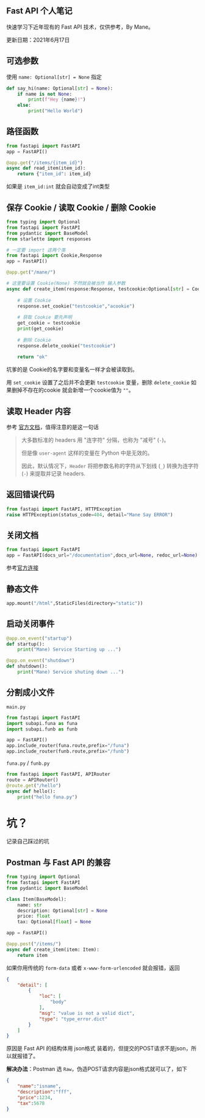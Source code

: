 ## Fast API 个人笔记

快速学习下近年现有的 Fast API 技术，仅供参考，By Mane。

更新日期：2021年6月17日

## 可选参数

使用 `name: Optional[str] = None` 指定

``` python
def say_hi(name: Optional[str] = None):
    if name is not None:
        print(f"Hey {name}!")
    else:
        print("Hello World")
```

## 路径函数

```python
from fastapi import FastAPI
app = FastAPI()

@app.get("/items/{item_id}")
async def read_item(item_id):
    return {"item_id": item_id}
```

如果是 `item_id:int`  就会自动变成了int类型

##  保存 Cookie / 读取 Cookie / 删除 Cookie

``` python
from typing import Optional
from fastapi import FastAPI
from pydantic import BaseModel
from starlette import responses

# 一定要 import 这两个类
from fastapi import Cookie,Response
app = FastAPI()

@app.get("/mane/")

# 这里要设置 Cookie(None) 不然就会被当作 输入参数
async def create_item(response:Response, testcookie:Optional[str] = Cookie(None)):
    
    # 设置 Cookie
    response.set_cookie("testcookie","acookie")
    
    # 获取 Cookie 要先声明
    get_cookie = testcookie
    print(get_cookie)
    
    # 删除 Cookie
    response.delete_cookie("testcookie") 
    
    return "ok"
```

坑爹的是 Cookie的名字要和变量名一样才会被读取到。

用 `set_cookie` 设置了之后并不会更新 `testcookie` 变量，删除 `delete_cookie` 如果删掉不存在的cookie 就会新增一个cookie值为 `""`。

## 读取 Header 内容

参考 [官方文档](https://fastapi.tiangolo.com/zh/tutorial/header-params/#_1)，值得注意的是这一句话

> 大多数标准的 headers 用 "连字符" 分隔，也称为 "减号" (`-`)。
>
> 但是像 `user-agent` 这样的变量在 Python 中是无效的。
>
> 因此，默认情况下，`Header` 将把参数名称的字符从下划线 (`_`) 转换为连字符 (`-`) 来提取并记录 headers.

## 返回错误代码

```python
from fastapi import FastAPI, HTTPException
raise HTTPException(status_code=404, detail="Mane Say ERROR")
```

## 关闭文档

```python
from fastapi import FastAPI
app = FastAPI(docs_url="/documentation",docs_url=None, redoc_url=None)
```

参考[官方连接](https://fastapi.tiangolo.com/tutorial/metadata/#openapi-url)

## 静态文件

``` python
app.mount("/html",StaticFiles(directory="static"))
```

## 启动关闭事件

```python
@app.on_event("startup")
def startup():
    print("Mane) Service Starting up ...")

@app.on_event("shutdown")
def shutdown():
    print("Mane) Service shuting down ...")
```

## 分割成小文件

`main.py`

```python
from fastapi import FastAPI
import subapi.funa as funa
import subapi.funb as funb

app = FastAPI()
app.include_router(funa.route,prefix="/funa")
app.include_router(funb.route,prefix="/funb")
```

`funa.py` / `funb.py`

```python
from fastapi import FastAPI, APIRouter
route = APIRouter()
@route.get("/hello")
async def hello():
    print("hello funa.py")
```

# 坑？

记录自己踩过的坑

## Postman 与 Fast API 的兼容

```python
from typing import Optional
from fastapi import FastAPI
from pydantic import BaseModel

class Item(BaseModel):
    name: str
    description: Optional[str] = None
    price: float
    tax: Optional[float] = None

app = FastAPI()

@app.post("/items/")
async def create_item(item: Item):
    return item
```

如果你用传统的 `form-data` 或者 `x-www-form-urlencoded` 就会报错，返回

```json
{
    "detail": [
        {
            "loc": [
                "body"
            ],
            "msg": "value is not a valid dict",
            "type": "type_error.dict"
        }
    ]
}
```

原因是 Fast API 的结构体用 json格式 装着的，但提交的POST请求不是json，所以就报错了。

**解决办法**：Postman 选 `Raw`，伪造POST请求内容是json格式就可以了，如下

``` json
{
    "name":"isname",
    "description":"fff",
    "price":1234,
    "tax":5678
}
```

